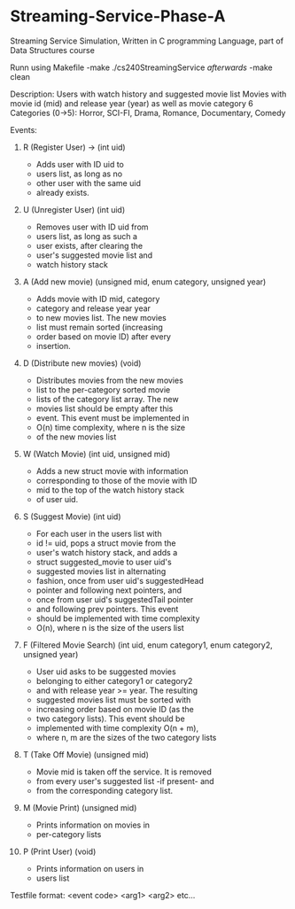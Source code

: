 # Streaming-Service-Phase-A
Streaming Service Simulation, Written in C programming Language, part of Data Structures course

Runn using Makefile
-make 
./cs240StreamingService <testfile>
*afterwards*
-make clean

Description:
Users with watch history and suggested movie list
Movies with movie id (mid) and release year (year) as well as movie category
6 Categories (0->5): Horror, SCI-FI, Drama, Romance, Documentary, Comedy


Events:
1)  R (Register User) -> (int uid)
       * Adds user with ID uid to
       * users list, as long as no
       * other user with the same uid
       * already exists.

2)  U (Unregister User) (int uid)
       * Removes user with ID uid from
       * users list, as long as such a
       * user exists, after clearing the
       * user's suggested movie list and
       * watch history stack

3)  A (Add new movie) (unsigned mid, enum category, unsigned year)
       * Adds movie with ID mid, category
       * category and release year year
       * to new movies list. The new movies
       * list must remain sorted (increasing
       * order based on movie ID) after every
       * insertion.

4)  D (Distribute new movies) (void)
       * Distributes movies from the new movies
       * list to the per-category sorted movie
       * lists of the category list array. The new
       * movies list should be empty after this
       * event. This event must be implemented in
       * O(n) time complexity, where n is the size
       * of the new movies list

5)  W (Watch Movie) (int uid, unsigned mid)
       * Adds a new struct movie with information
       * corresponding to those of the movie with ID
       * mid to the top of the watch history stack
       * of user uid.

6)  S (Suggest Movie) (int uid)
       * For each user in the users list with
       * id != uid, pops a struct movie from the
       * user's watch history stack, and adds a
       * struct suggested_movie to user uid's
       * suggested movies list in alternating
       * fashion, once from user uid's suggestedHead
       * pointer and following next pointers, and
       * once from user uid's suggestedTail pointer
       * and following prev pointers. This event
       * should be implemented with time complexity
       * O(n), where n is the size of the users list

7)  F (Filtered Movie Search) (int uid, enum category1, enum category2, unsigned year)
       * User uid asks to be suggested movies
       * belonging to either category1 or category2
       * and with release year >= year. The resulting
       * suggested movies list must be sorted with
       * increasing order based on movie ID (as the
       * two category lists). This event should be
       * implemented with time complexity O(n + m),
       * where n, m are the sizes of the two category lists

8)  T (Take Off Movie) (unsigned mid)
       * Movie mid is taken off the service. It is removed
       * from every user's suggested list -if present- and
       * from the corresponding category list.

9)  M (Movie Print) (unsigned mid)
       * Prints information on movies in
       * per-category lists

10)  P (Print User) (void)
       * Prints information on users in
       * users list

Testfile format:
<event code\> <arg1\> <arg2\> etc...

